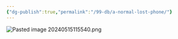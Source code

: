 ```yaml
---
{"dg-publish":true,"permalink":"/99-db/a-normal-lost-phone/"}
---
```


![Pasted image 20240515115540.png](/img/user/-_Media/Pasted%20image%2020240515115540.png)


